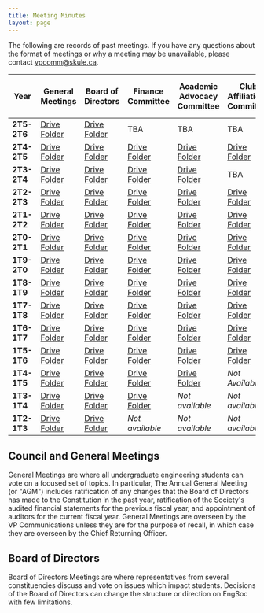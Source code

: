 ```yaml
---
title: Meeting Minutes
layout: page
---
```


The following are records of past meetings. If you have any questions about the format of meetings or why a meeting may be unavailable, please contact [vpcomm@skule.ca](mailto:vpcomm@skule.ca).

| **Year**    | **General Meetings**                                                                                 | **Board of Directors**                                                                               | **Finance Committee**                                                                                | **Academic Advocacy Committee**                                                                      | **Club Affiliations Committee**                                                                      | **Policy & Structures Committee**                                                                    | **Skule Endowment Fund Committee**                                                                   |
| ----------- | ---------------------------------------------------------------------------------------------------- | ---------------------------------------------------------------------------------------------------- | ---------------------------------------------------------------------------------------------------- | ---------------------------------------------------------------------------------------------------- | ---------------------------------------------------------------------------------------------------- | ---------------------------------------------------------------------------------------------------- | ---------------------------------------------------------------------------------------------------- |
| **2T5-2T6** | [Drive Folder](https://drive.google.com/drive/folders/1ggmGqhGx15AP3vXFxGgTbgltlha5fkY1)             | [Drive Folder](https://drive.google.com/drive/folders/1Xra5gfwRuqaY6bymOP0ThjA5dAZx1RrG)             | TBA             | TBA             | TBA                                                                                                  | [Drive Folder](https://drive.google.com/drive/folders/1anLEenabXBrfxZPzFUO-n0il519ENuDj)             | TBA             |
| **2T4-2T5** | [Drive Folder](https://drive.google.com/drive/folders/1nhJHzhVgjj2HPU31ejr3I7fPLLa3rKaz)             | [Drive Folder](https://drive.google.com/drive/folders/1bEShyLovOp7wMJtsN_Bc9HfJuugvWfD3)             | [Drive Folder](https://drive.google.com/drive/folders/1eofFLKgxTnODZKbGPj8P6DvPOyqwCxH-?usp=sharing)             | [Drive Folder](https://drive.google.com/drive/folders/1Enp-X3HJSJu7BdMOLsLkbnb5uw16WHV1?usp=sharing)             | [Drive Folder](https://drive.google.com/drive/folders/1dJS6RScyWZUpbQ2lafKXf0S20RPQdqJ0?usp=sharing)                                                                                                  | [Drive Folder](https://drive.google.com/drive/folders/1iZZ0gD0eRclS4ItuXhvIIDKWHNyAZI2y?usp=sharing)             | [Drive Folder](https://drive.google.com/drive/folders/1xL_3wjVRcKnFvMFn17pkqiriw4kwnaNl)             |
| **2T3-2T4** | [Drive Folder](https://drive.google.com/drive/folders/1I8faucUlyF1ZAJwuQ1HLCoIKvUTK4omZ?usp=sharing)             | [Drive Folder](https://drive.google.com/drive/folders/1tUAWier4zMczgIPjxFRkwH_rzctihfYl)             | [Drive Folder](https://drive.google.com/drive/u/3/folders/16SeiySp3vDnvieApIqj3tqVd4M4xRu5a)             | [Drive Folder](https://drive.google.com/drive/folders/1-tBivTG5dfN0FVXJMXZ9R2-lpRDiAX_Z)             | TBA                                                                                                  | [Drive Folder](https://drive.google.com/drive/folders/1HK2DqDSZ7x1xf6r9eCXTIIRIoAIf_wnt)             | [Drive Folder](https://drive.google.com/drive/folders/1xL_3wjVRcKnFvMFn17pkqiriw4kwnaNl)             |
| **2T2-2T3** | [Drive Folder](https://drive.google.com/drive/folders/1BUEKCjtoGzEv8qzTQiX84Ms_qdN73kUK)             | [Drive Folder](https://drive.google.com/drive/u/0/folders/1jWCVMh6RI_aNsA9aRgRXKa0AfEHNdQ9B)         | [Drive Folder](https://drive.google.com/drive/folders/1o_lP8ivyW5BwrWMrAbvhauuOdXAWj-GV)             | [Drive Folder](https://drive.google.com/drive/folders/1ZuF0oFt4WOza_54qWqZTXrUY6camiqKp?usp=sharing) | [Drive Folder](https://drive.google.com/drive/folders/1DNG4jmAzLdeGdw0x6FKkEhhTfR0W1Nwp)             | [Drive Folder](https://drive.google.com/drive/folders/1A2tghRaPWWPHn7Mukl-At_jkkTbpUTu5?usp=sharing) | [Drive Folder](https://drive.google.com/drive/folders/1UvF-co5vDyut-zILQxyCX7tMrbOLOdSL)             |
| **2T1-2T2** | [Drive Folder](https://drive.google.com/drive/folders/1RZABF8dymOpEq_HgzYvoZTtAiclpGw8I?usp=sharing) | [Drive Folder](https://drive.google.com/drive/folders/1Z3G4_3e-wz6OtG4Kz91MlYc7U82AOrrb?usp=sharing) | [Drive Folder](https://drive.google.com/drive/folders/1hO8JTZxt6zFcb-wac6RVsD8qDs2c-vtD?usp=sharing) | [Drive Folder](https://drive.google.com/drive/folders/1en4ALnY_03o6EbHHGEuWRcULl_5wntHQ)             | [Drive Folder](https://drive.google.com/drive/folders/1rYGPVIR22iL9Rqnggn-6IPHPhqX5DO8q?usp=sharing) | [Drive Folder](https://drive.google.com/drive/folders/1edbP2IFYUrtowR0-o4GtxTWYudjdJ2nS?usp=sharing) | [Drive Folder](https://drive.google.com/drive/folders/1CmJ18I1N17uX1dB4D-lWDCXJl0kjZ5RH?usp=sharing) |
| **2T0-2T1** | [Drive Folder](https://drive.google.com/drive/folders/1dj29W2Lo8bkUPeYbV2fA1TG4N575lByD)             | [Drive Folder](https://drive.google.com/drive/folders/1lAoOujiQ8drW5sosEvJvmZWPQPeg2dML?usp=sharing) | [Drive Folder](https://drive.google.com/drive/folders/1wHBwbot3lUjXsQQ8JR0OeQvYdYzJeBf5?usp=sharing) | [Drive Folder](https://drive.google.com/drive/folders/1q1o0dSmHHx3u2xw_6OX-6SENl26srttQ?usp=sharing) | [Drive Folder](https://drive.google.com/drive/folders/1Y50dvN0KGzGGS7308YO-id3pShgBi46P?usp=sharing) | [Drive Folder](https://drive.google.com/drive/folders/18EN_WCT8efwJblYQgnDjZzswGmMtZDSc?usp=sharing) | [Drive Folder](https://drive.google.com/drive/folders/1KQ9lTTn53qT_RzON8L8IyZe-uiTljjF2?usp=sharing) |
| **1T9-2T0** | [Drive Folder](https://drive.google.com/drive/folders/1CaPxxstG3WvXl1J8VVHL7k4kc-bKz4E-?usp=sharing) | [Drive Folder](https://drive.google.com/drive/folders/1uGDdrDnz0uTPhU0zbv9aS0cutQ1SjPBg?usp=sharing) | [Drive Folder](https://drive.google.com/drive/folders/19zONKII5w0n3qfzqwd6oneqWRq-lo5AQ?usp=sharing) | [Drive Folder](https://drive.google.com/drive/folders/1QyhLxtmdB3Zf2CPfX6nRAvxgFIUW7eDl?usp=sharing) | [Drive Folder](https://drive.google.com/drive/folders/1N1euhdrQjuTzGajx3fFlkvLHwvxTEQ8W?usp=sharing) | [Drive Folder](https://drive.google.com/drive/folders/1ia_1pPPsJs9ITNW2alC46v97n0tmWOku)             | *Not available*                                                                                      |
| **1T8-1T9** | [Drive Folder](https://drive.google.com/drive/folders/1qG-ktuJBSghBAsED3ajla7SXMYjgr900?usp=sharing) | [Drive Folder](https://drive.google.com/drive/folders/1OUy2yLfn4wY1Kz0N3Hi9FQmjMALslKtW?usp=sharing) | [Drive Folder](https://drive.google.com/drive/folders/182bP6gA-iO5fJAuHoRwybQDwHprW_9AG)             | [Drive Folder](https://drive.google.com/open?id=12B4ltUSkZ3WivcOc9oNswl5O8wMq-xIy)                   | [Drive Folder](https://drive.google.com/open?id=1kOdf-ljFPQvdBz7MV3ONxytXcGBBCT0i)                   | [Drive Folder](https://drive.google.com/open?id=1s6ICE8lMNwu8WRevNURUoitOpfl9s7PB)                   | [Drive Folder](https://drive.google.com/drive/folders/1bY0ZK1DxuoJqpS3PhDD5jSwOJanqR6zO?usp=sharing) |
| **1T7-1T8** | [Drive Folder](https://drive.google.com/drive/folders/1Tvb_v7uYo-rm9dBqFfA7s1mZTF3felhS?usp=sharing) | [Drive Folder](https://drive.google.com/drive/folders/15JDkOjaL_erVadwE-SPoSEl0XXxD9kCE?usp=sharing) | [Drive Folder](https://drive.google.com/drive/folders/17H9SikX_U_u9gaw0MaHC0kZqkpbSCaIQ?usp=sharing) | [Drive Folder](https://drive.google.com/drive/folders/1tbB20ZZukdbZGEYEi30DzLLL_z6Y5fLc?usp=sharing) | [Drive Folder](https://drive.google.com/drive/folders/18xju60QtMFkbVTm8gOn8bDZD-BvALba-?usp=sharing) | [Drive Folder](https://drive.google.com/drive/folders/13nGqSgeNo32Mw1PI_pTNmhJP9jBusP0y?usp=sharing) | [Drive Folder](https://drive.google.com/drive/folders/1iGn0jd7RT3WS5PxAckhIA7QUPqo5B-OC?usp=sharing) |
| **1T6-1T7** | [Drive Folder](https://drive.google.com/drive/folders/0B3agLOf0dQ6FMVpUMzdadmJkcUE?usp=sharing)      | [Drive Folder](https://drive.google.com/drive/folders/0B3agLOf0dQ6FTHFXMzVsQzUzQmc?usp=sharing)      | [Drive Folder](https://drive.google.com/drive/folders/1FJTqZm6UrhCskcgcfSshJAeFS1qTEDzc?usp=sharing) | [Drive Folder](https://drive.google.com/drive/folders/0B0aaqPGaQeueU2o2T09ta2x3azg?usp=sharing)      | [Drive Folder](https://drive.google.com/drive/folders/14gmMtK5tUiQFpjqlMeqY4rNhFWKyphRL?usp=sharing) | [Drive Folder](https://drive.google.com/drive/folders/1KAdSAFc834Y52J9tItMRe_tH7Ou5apIN?usp=sharing) | [Drive Folder](https://drive.google.com/drive/folders/1pvNtqAD1zQQa4lao4B1m0eghroxNqFx8?usp=sharing) |
| **1T5-1T6** | [Drive Folder](https://drive.google.com/drive/folders/0B3agLOf0dQ6FcnFaWmV2eHplNDA?usp=sharing)      | [Drive Folder](https://drive.google.com/drive/folders/0B4NAsswStjIXQUl2NTRwT3FzMmM?usp=sharing)      | [Drive Folder](https://drive.google.com/drive/folders/1lGka8h3KWTYAahc-f1vC21ifeWZcLVce?usp=sharing) | [Drive Folder](https://drive.google.com/drive/folders/0B0aaqPGaQeueN2d0bXdLZW9PSzA?usp=sharing)      | [Drive Folder](https://drive.google.com/drive/folders/1FmCHL_z7MpKjt22fw5GTN1BHepr_NIUy?usp=sharing) | [Drive Folder](https://drive.google.com/drive/folders/1r71zsLNnksb4XILitVoMTAkps3-Fg3X5?usp=sharing) | [Drive Folder](https://drive.google.com/drive/folders/1CopmtsLMmWwKpOS1wcsnYN2ujLNf_R09?usp=sharing) |
| **1T4-1T5** | [Drive Folder](https://drive.google.com/drive/folders/1558njode9GlKOBJ_sOiogzwZ4sKKkBQg?usp=sharing) | [Drive Folder](https://drive.google.com/drive/folders/1OZuB0IVxhewzaYcZGh1wPhiP7Mn2KKGO?usp=sharing) | [Drive Folder](https://drive.google.com/drive/folders/1e326AzVZ28SUIE9vodXu03Q50hl3EvxY?usp=sharing) | [Drive Folder](https://drive.google.com/drive/folders/122h67gba-S3KtTNicXjbq7yBYcjJ1CCK?usp=sharing) | *Not Available*                                                                                      | [Drive Folder](https://drive.google.com/drive/folders/1mM3_SM4R3QgnimI0t3GB59llSGAjh7aM?usp=sharing) | *Not Available*                                                                                      |
| **1T3-1T4** | [Drive Folder](https://drive.google.com/drive/folders/0B2SUZIh_6iOgamJyQkFteExYX2s?usp=sharing)      | [Drive Folder](https://drive.google.com/drive/folders/0B2SUZIh_6iOgQ2cyTHBWNEw4dVE?usp=sharing)      | [Drive Folder](https://drive.google.com/drive/folders/14WRBFFAHIGx9MTwApDCOL8mnNaSCN5Te?usp=sharing) | *Not available*                                                                                      | *Not available*                                                                                      | *Not available*                                                                                      | *Not Available*                                                                                      |
| **1T2-1T3** | [Drive Folder](https://drive.google.com/drive/folders/1LqZDhjlXMMtVgdCepc_Uv43oRsPHD4JI?usp=sharing) | [Drive Folder](https://drive.google.com/drive/folders/10rot_jmH5LqtweKeCJczkhAAT-AjzCnh?usp=sharing) | *Not available*                                                                                      | *Not available*                                                                                      | *Not available*                                                                                      | *Not available*                                                                                      | *Not Available*                                                                                      |

## Council and General Meetings
    
General Meetings are where all undergraduate engineering students can vote on a focused set of topics. In particular, The Annual General Meeting (or "AGM") includes ratification of any changes that the Board of Directors has made to the Constitution in the past year, ratification of the Society's audited financial statements for the previous fiscal year, and appointment of auditors for the current fiscal year. General Meetings are overseen by the VP Communications unless they are for the purpose of recall, in which case they are overseen by the Chief Returning Officer.

## Board of Directors
    
Board of Directors Meetings are where representatives from several constituencies discuss and vote on issues which impact students. Decisions of the Board of Directors can change the structure or direction on EngSoc with few limitations.
